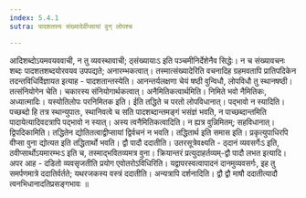 ```yaml
---
index: 5.4.1
sutra: पादशतस्य संख्यादेर्वीप्सायां वुन् लोपश्च

---
```

 आदिशब्दोऽयमवयववाची, न तु व्यवस्थावाची; ठ्संख्यायाःऽ इति पञ्चमीनिर्देशेनैव सिद्धेः। न च संख्यावचनः शब्दः पादशतशब्दयोरवयव उपपद्यते; अनारम्भकत्वात्। तस्मात्संख्यादेरिति वचनादिह ग्रहमवतापि प्रातिपदिकेन तदन्तविधिर्विज्ञायत इत्याह - पादशतान्तस्येति। आनन्तर्यलक्षणा चेयं षष्ठी वुन्विधौ, लोपविधौ तु स्थानषष्ठी। तत्संनियोगेन चेति। चकारस्य संनियोगार्थकत्वात्। अनैमितिकत्वार्थमिति। निमिते भवो नैमितिकः, अध्यात्मादिः। यस्योतिलोपः परनिमितक इति। ईति तद्धिते च परतो लोपविधानात्। पद्भावो न स्यादिति। पच्छब्दो हि तत्र स्थान्युपातः, स्थानिवत्वे च सति पादशब्दान्तमङ्गं भसंज्ञं भवति, न पाच्छब्दान्तमिति पादायेत्यादिवदत्रापि पद्भावो न स्यात्। अस्य त्वनैमितिकत्वादिति। न ह्यत्र वुन्निमितम्; सहविधानात्। द्विपदिकामिति। तद्धितेन द्योतितत्वाद्वीप्सायां द्विर्वचनं न भवति। तद्धितार्थ इति समास इति। प्रकृत्युपाधिरपि वीप्सा वुना द्योत्यत इति तद्धितार्थो भवति। द्वौ पादौ ददातीति। उतरसूत्रेवक्ष्यति - ठ्दानं व्यवसर्गेःऽ इति, ठवीप्सार्थोऽयमारम्भःऽ इति च, तस्माद्भवितव्यमत्र वुना। क्रियान्तरं प्रत्युदाहर्तव्यम्-द्वौ पादौ लभत इत्यादि। अपर आह - दडितो व्यवसृजतीति प्रयोग एवोतरोऽविधिरिति। यद्वापरस्वत्वापादनं दानमुव्यवसर्गः, इह तु समर्पणमात्रे ददातिर्वर्तते; यथरजकस्य वस्त्रं ददातीति। अन्यत्रापि दर्शनादिति। द्वौ द्वौ माषौ ददातीत्यादौ त्वनभिधानादतिप्रसङ्गभावः ॥